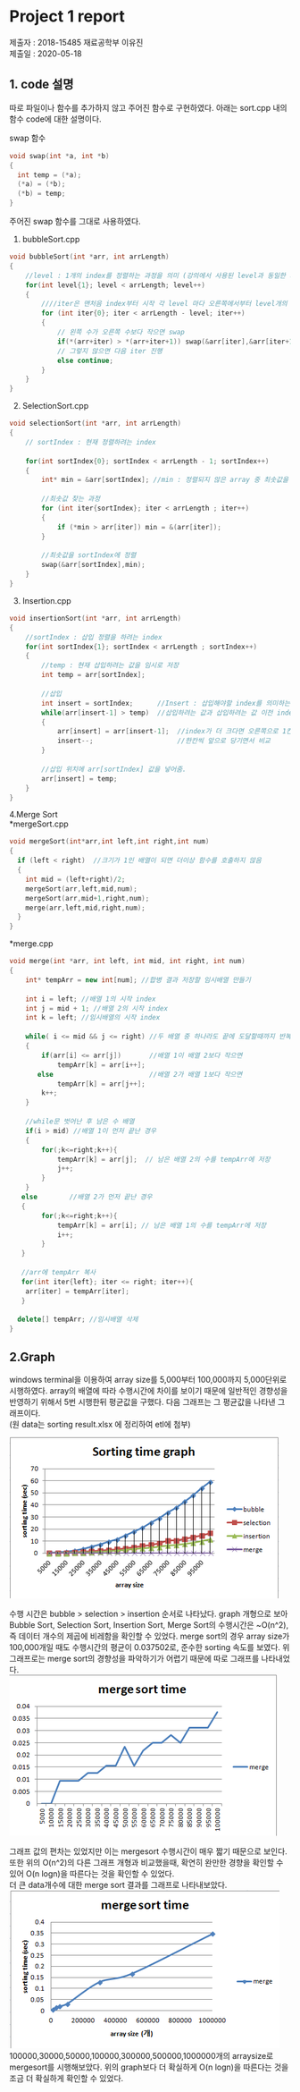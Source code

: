 # Project 1 report
제출자 : 2018-15485 재료공학부 이유진   
제출일 : 2020-05-18
## 1. code 설명   
따로 파일이나 함수를  추가하지 않고 주어진 함수로 구현하였다. 아래는 sort.cpp 내의 함수 code에 대한 설명이다.  

swap 함수
```c++
void swap(int *a, int *b)
{
  int temp = (*a);
  (*a) = (*b);
  (*b) = temp;
}
```
주어진 swap 함수를 그대로 사용하였다.   

1. bubbleSort.cpp
```c++
void bubbleSort(int *arr, int arrLength)
{
    //level : 1개의 index를 정렬하는 과정을 의미 (강의에서 사용된 level과 동일한 의미)
    for(int level{1}; level < arrLength; level++)    
    {   
        ////iter은 맨처음 index부터 시작 각 level 마다 오른쪽에서부터 level개의 숫자는 비교할 필요 없음.
        for (int iter{0}; iter < arrLength - level; iter++) 
        {
            // 왼쪽 수가 오른쪽 수보다 작으면 swap 
            if(*(arr+iter) > *(arr+iter+1)) swap(&arr[iter],&arr[iter+1]);  
            // 그렇지 않으면 다음 iter 진행
            else continue;                                                  
        }
    }
}
```   

2. SelectionSort.cpp
```c++
void selectionSort(int *arr, int arrLength)
{
    // sortIndex : 현재 정렬하려는 index
 
    for(int sortIndex{0}; sortIndex < arrLength - 1; sortIndex++)
    {
        int* min = &arr[sortIndex]; //min : 정렬되지 않은 array 중 최솟값을 가리키는 변수
        
        //최솟값 찾는 과정
        for (int iter{sortIndex}; iter < arrLength ; iter++)
        {
            if (*min > arr[iter]) min = &(arr[iter]);
        }
  
        //최솟값을 sortIndex에 정렬
        swap(&arr[sortIndex],min);
    }
}
```   

3. Insertion.cpp
```c++
void insertionSort(int *arr, int arrLength)
{
    //sortIndex : 삽입 정렬을 하려는 index
    for(int sortIndex{1}; sortIndex < arrLength ; sortIndex++)
    {
        //temp : 현재 삽입하려는 값을 임시로 저장
        int temp = arr[sortIndex];

        //삽입
        int insert = sortIndex;      //Insert : 삽입해야할 index를 의미하는 변수
        while(arr[insert-1] > temp)  //삽입하려는 값과 삽입하려는 값 이전 index의 값 비교
        {
            arr[insert] = arr[insert-1];  //index가 더 크다면 오른쪽으로 1칸씩 이동
            insert--;                     //한칸씩 앞으로 당기면서 비교
        }

        //삽입 위치에 arr[sortIndex] 값을 넣어줌.
        arr[insert] = temp;
    }
}
```   

4.Merge Sort    
*mergeSort.cpp
```c++
void mergeSort(int*arr,int left,int right,int num)
{
  if (left < right)  //크기가 1인 배열이 되면 더이상 함수를 호출하지 않음
  {
    int mid = (left+right)/2;
    mergeSort(arr,left,mid,num);
    mergeSort(arr,mid+1,right,num);
    merge(arr,left,mid,right,num);
  }
}
```   

*merge.cpp
```c++
void merge(int *arr, int left, int mid, int right, int num)
{
    int* tempArr = new int[num]; //합병 결과 저장할 임시배열 만들기

    int i = left; //배열 1의 시작 index
    int j = mid + 1; //배열 2의 시작 index
    int k = left; //임시배열의 시작 index

    while( i <= mid && j <= right) //두 배열 중 하나라도 끝에 도달할때까지 반복
    {
        if(arr[i] <= arr[j])       //배열 1이 배열 2보다 작으면
            tempArr[k] = arr[i++];
       else                        //배열 2가 배열 1보다 작으면
            tempArr[k] = arr[j++];
        k++;
    }    

    //while문 벗어난 후 남은 수 배열
    if(i > mid) //배열 1이 먼저 끝난 경우
    {
        for(;k<=right;k++){
            tempArr[k] = arr[j];  // 남은 배열 2의 수를 tempArr에 저장
            j++;
        }
    }
   else        //배열 2가 먼저 끝난 경우
   { 
        for(;k<=right;k++){
            tempArr[k] = arr[i]; // 남은 배열 1의 수를 tempArr에 저장
            i++;
        }
   }

   //arr에 tempArr 복사
   for(int iter{left}; iter <= right; iter++){
    arr[iter] = tempArr[iter];
   }

  delete[] tempArr; //임시배열 삭제
}
```

## 2.Graph
windows terminal을 이용하여 array size를 5,000부터 100,000까지 5,000단위로 시행하였다. array의 배열에 따라 수행시간에 차이를 보이기 때문에 일반적인 경향성을 반영하기 위해서 5번 시행한뒤 평균값을 구했다. 다음 그래프는 그 평균값을 나타낸 그래프이다.   
(원 data는 sorting result.xlsx 에 정리하여 etl에 첨부)   

![sortingtimegraph](./sortingtimegraph.PNG)   

 수행 시간은 bubble > selection > insertion 순서로 나타났다. graph 개형으로 보아 Bubble Sort, Selection Sort, Insertion Sort, Merge Sort의 수행시간은 ~O(n^2), 즉 데이터 개수의 제곱에 비레함을 확인할 수 있었다. merge sort의 경우 array size가 100,000개일 때도 수행시간의 평균이 0.037502로, 준수한 sorting 속도를 보였다. 위 그래프로는 merge sort의 경향성을 파악하기가 어렵기 때문에 따로 그래프를 나타내었다.   
 ![mergesorttime](./mergesorttime.PNG)   
 
 그래프 값의 편차는 있었지만 이는 mergesort 수행시간이 매우 짧기 때문으로 보인다. 또한 위의 O(n^2)의 다른 그래프 개형과 비교했을때, 확연히 완만한 경향을 확인할 수 있어 O(n logn)을 따른다는 것을 확인할 수 있었다.   
 더 큰 data개수에 대한 merge sort 결과를 그래프로 나타내보았다.   
 ![bigmergesort](./bigmergesort.PNG)   
 100000,30000,50000,100000,300000,500000,1000000개의 arraysize로 mergesort를 시행해보았다. 위의 graph보다 더 확실하게 O(n logn)을 따른다는 것을 조금 더 확실하게 확인할 수 있었다. 
 
